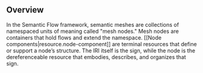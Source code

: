 
## Overview

In the Semantic Flow framework, semantic meshes are collections of namespaced units of meaning called "mesh nodes." Mesh nodes are containers that hold flows and extend the namespace. [[Node components|resource.node-component]] are terminal resources that define or support a node’s structure. The IRI itself is the sign, while the node is the dereferenceable resource that embodies, describes, and organizes that sign.
